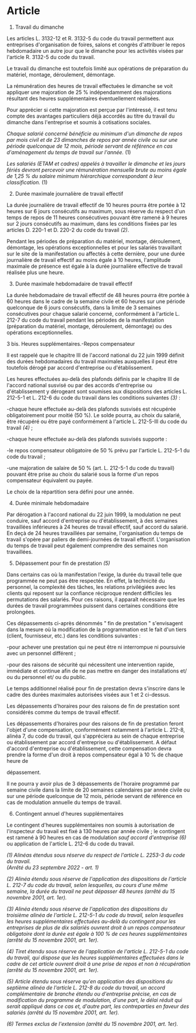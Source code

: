 # Article

1. Travail du dimanche

Les articles L. 3132-12 et R. 3132-5 du code du travail permettent aux entreprises d'organisation de foires, salons et congrès d'attribuer le repos hebdomadaire un autre jour que le dimanche pour les activités visées par l'article R. 3132-5 du code du travail.

Le travail du dimanche est toutefois limité aux opérations de préparation du matériel, montage, déroulement, démontage.

La rémunération des heures de travail effectuées le dimanche se voit appliquer une majoration de 25 % indépendamment des majorations résultant des heures supplémentaires éventuellement réalisées.

Pour apprécier si cette majoration est perçue par l'intéressé, il est tenu compte des avantages particuliers déjà accordés au titre du travail du dimanche dans l'entreprise et soumis à cotisations sociales.

*Chaque salarié concerné bénéficie au minimum d'un dimanche de repos par mois civil et de 23 dimanches de repos par année civile ou sur une période quelconque de 12 mois, période servant de référence en cas d'aménagement du temps de travail sur l'année.* (1) 

*Les salariés (ETAM et cadres) appelés à travailler le dimanche et les jours fériés devront percevoir une rémunération mensuelle brute au moins égale de 1,25 % du salaire minimum hiérarchique correspondant à leur classification.* (1) 

2. Durée maximale journalière de travail effectif

La durée journalière de travail effectif de 10 heures pourra être portée à 12 heures sur 6 jours consécutifs au maximum, sous réserve du respect d'un temps de repos de 11 heures consécutives pouvant être ramené à 9 heures sur 2 jours consécutifs au maximum, dans les conditions fixées par les articles D. 220-1 et D. 220-2 du code du travail *(2)*.

Pendant les périodes de préparation du matériel, montage, déroulement, démontage, les opérations exceptionnelles et pour les salariés travaillant sur le site de la manifestation ou affectés à cette dernière, pour une durée journalière de travail effectif au moins égale à 10 heures, l'amplitude maximale de présence est égale à la durée journalière effective de travail réalisée plus une heure.

3. Durée maximale hebdomadaire de travail effectif

La durée hebdomadaire de travail effectif de 48 heures pourra être portée à 60 heures dans le cadre de la semaine civile et 60 heures sur une période quelconque de 6 jours consécutifs, dans la limite de 3 semaines consécutives pour chaque salarié concerné, conformément à l'article L. 212-7 du code du travail pendant les périodes de la manifestation (préparation du matériel, montage, déroulement, démontage) ou des opérations exceptionnelles.

3 bis. Heures supplémentaires.-Repos compensateur

Il est rappelé que le chapitre III de l'accord national du 22 juin 1999 définit des durées hebdomadaires du travail maximales auxquelles il peut être toutefois dérogé par accord d'entreprise ou d'établissement.

Les heures effectuées au-delà des plafonds définis par le chapitre III de l'accord national susvisé ou par des accords d'entreprise ou d'établissement y dérogeant sont soumises aux dispositions des articles L. 212-5-1 et L. 212-6 du code du travail dans les conditions suivantes *(3)* :

-chaque heure effectuée au-delà des plafonds susvisés est récupérée obligatoirement pour moitié (50 %). Le solde pourra, au choix du salarié, être récupéré ou être payé conformément à l'article L. 212-5-III du code du travail *(4)* ;

-chaque heure effectuée au-delà des plafonds susvisés supporte :

-le repos compensateur obligatoire de 50 % prévu par l'article L. 212-5-1 du code du travail ;

-une majoration de salaire de 50 % (art. L. 212-5-1 du code du travail) pouvant être prise au choix du salarié sous la forme d'un repos compensateur équivalent ou payée.

Le choix de la répartition sera défini pour une année.

4. Durée minimale hebdomadaire

Par dérogation à l'accord national du 22 juin 1999, la modulation ne peut conduire, sauf accord d'entreprise ou d'établissement, à des semaines travaillées inférieures à 24 heures de travail effectif, sauf accord du salarié. En deçà de 24 heures travaillées par semaine, l'organisation du temps de travail s'opère par paliers de demi-journées de travail effectif. L'organisation du temps de travail peut également comprendre des semaines non travaillées.

5. Dépassement pour fin de prestation *(5)* 

Dans certains cas où la manifestation l'exige, la durée du travail telle que programmée ne peut pas être respectée. En effet, la technicité du personnel, la complexité des tâches, les relations privilégiées avec les clients qui reposent sur la confiance réciproque rendent difficiles les permutations des salariés. Pour ces raisons, il apparaît nécessaire que les durées de travail programmées puissent dans certaines conditions être prolongées.

Ces dépassements ci-après dénommés " fin de prestation " s'envisagent dans la mesure où la modification de la programmation est le fait d'un tiers (client, fournisseur, etc.) dans les conditions suivantes :

-pour achever une prestation qui ne peut être ni interrompue ni poursuivie avec un personnel différent ;

-pour des raisons de sécurité qui nécessitent une intervention rapide, immédiate et continue afin de ne pas mettre en danger des installations et/ ou du personnel et/ ou du public.

Le temps additionnel réalisé pour fin de prestation devra s'inscrire dans le cadre des durées maximales autorisées visées aux 1 et 2 ci-dessus.

Les dépassements d'horaires pour des raisons de fin de prestation sont considérés comme du temps de travail effectif.

Les dépassements d'horaires pour des raisons de fin de prestation feront l'objet d'une compensation, conformément notamment à l'article L. 212-8, alinéa 7, du code du travail, qui s'appréciera au sein de chaque entreprise ou établissement par accord d'entreprise ou d'établissement. A défaut d'accord d'entreprise ou d'établissement, cette compensation devra prendre la forme d'un droit à repos compensateur égal à 10 % de chaque heure de

dépassement.

Il ne pourra y avoir plus de 3 dépassements de l'horaire programmé par semaine civile dans la limite de 20 semaines calendaires par année civile ou sur une période quelconque de 12 mois, période servant de référence en cas de modulation annuelle du temps de travail.

6. Contingent annuel d'heures supplémentaires

Le contingent d'heures supplémentaires non soumis à autorisation de l'inspecteur du travail est fixé à 130 heures par année civile ; le contingent est ramené à 90 heures en cas de modulation *sauf accord d'entreprise* *(6)* ou application de l'article L. 212-6 du code du travail.

 *(1) Alinéas étendus sous réserve du respect de l'article L. 2253-3 du code du travail.   
 (Arrêté du 23 septembre 2022 - art. 1)*

*(2) Alinéa étendu sous réserve de l'application des dispositions de l'article L. 212-7 du code du travail, selon lesquelles, au cours d'une même semaine, la durée du travail ne peut dépasser 48 heures (arrêté du 15 novembre 2001, art. 1er).* 

*(3) Alinéa étendu sous réserve de l'application des dispositions du troisième alinéa de l'article L. 212-5-1 du code du travail, selon lesquelles les heures supplémentaires effectuées au-delà du contingent pour les entreprises de plus de dix salariés ouvrent droit à un repos compensateur obligatoire dont la durée est égale à 100 % de ces heures supplémentaires (arrêté du 15 novembre 2001, art. 1er).* 

*(4) Tiret étendu sous réserve de l'application de l'article L. 212-5-1 du code du travail, qui dispose que les heures supplémentaires effectuées dans le cadre de cet article ouvrent droit à une prise de repos et non à récupération (arrêté du 15 novembre 2001, art. 1er).* 

*(5) Article étendu sous réserve qu'en application des dispositions du septième alinéa de l'article L. 212-8 du code du travail, un accord complémentaire de branche étendu ou d'entreprise précise, en cas de modification du programme de modulation, d'une part, le délai réduit qui serait appliqué dans ce cas et, d'autre part, les contreparties en faveur des salariés (arrêté du 15 novembre 2001, art. 1er).* 

*(6) Termes exclus de l'extension (arrêté du 15 novembre 2001, art. 1er).*

